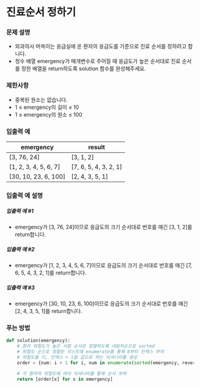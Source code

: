 # 진료순서 정하기

### 문제 설명
- 외과의사 머쓱이는 응급실에 온 환자의 응급도를 기준으로 진료 순서를 정하려고 합니다.
- 정수 배열 emergency가 매개변수로 주어질 때 응급도가 높은 순서대로 진료 순서를 정한 배열을 return하도록 solution 함수를 완성해주세요.

### 제한사항
- 중복된 원소는 없습니다.
- 1 ≤ emergency의 길이 ≤ 10
- 1 ≤ emergency의 원소 ≤ 100

### 입출력 예
| emergency              | 	result                |
|------------------------|------------------------|
| [3, 76, 24]            | 	[3, 1, 2]             |
| [1, 2, 3, 4, 5, 6, 7]  | 	[7, 6, 5, 4, 3, 2, 1] |
| [30, 10, 23, 6, 100]   | 	[2, 4, 3, 5, 1]       |

### 입출력 예 설명

##### 입출력 예 #1
- emergency가 [3, 76, 24]이므로 응급도의 크기 순서대로 번호를 매긴 [3, 1, 2]를 return합니다.

##### 입출력 예 #2
- emergency가 [1, 2, 3, 4, 5, 6, 7]이므로 응급도의 크기 순서대로 번호를 매긴 [7, 6, 5, 4, 3, 2, 1]를 return합니다.

##### 입출력 예 #3
- emergency가 [30, 10, 23, 6, 100]이므로 응급도의 크기 순서대로 번호를 매긴 [2, 4, 3, 5, 1]를 return합니다.

### 푸는 방법
```python
def solution(emergency):
    # 환자 위헙도가 높은 사람 순서로 정렬하도록 내림차순으로 sorted
    # 위험도 순으로 정렬된 리스트에 enumerate를 통해 0부터 인덱스 부여
    # 위험도를 키, 인덱스 + 1을 값으로 하는 딕셔너리를 생성
    order = {num: i + 1 for i, num in enumerate(sorted(emergency, reverse=True))}
    
    # 각 환자의 위험도에 따라 딕셔너리를 통해 순서 부여
    return [order[x] for x in emergency]
```